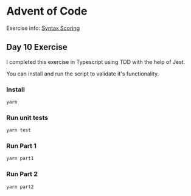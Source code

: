 # Advent of Code

Exercise info: [Syntax Scoring](https://adventofcode.com/2021/day/10)

## Day 10 Exercise

I completed this exercise in Typescript using TDD with the help of Jest.

You can install and run the script to validate it's functionality.

### Install

```bash
yarn
```

### Run unit tests

```bash
yarn test
```

### Run Part 1

```bash
yarn part1
```

### Run Part 2

```bash
yarn part2
```
